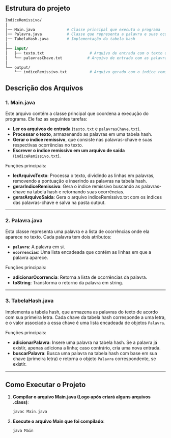 ## Estrutura do projeto

```graphql
IndiceRemissivo/
│
│── Main.java              # Classe principal que executa o programa
│── Palavra.java           # Classe que representa a palavra e suas ocorrências
│── TabelaHash.java        # Implementação da tabela hash
│
├── input/
│   ├── texto.txt                    # Arquivo de entrada com o texto de procura
│   └── palavrasChave.txt           # Arquivo de entrada com as palavras-chave para fazer a pesquisa
│
└── output/
    └── indiceRemissivo.txt          # Arquivo gerado com o índice remissivo de todas as palavras
```

## Descrição dos Arquivos

### 1. **Main.java**
Este arquivo contém a classe principal que coordena a execução do programa. Ele faz as seguintes tarefas:
- **Ler os arquivos de entrada** (`texto.txt` e `palavrasChave.txt`).
- **Processar o texto**, armazenando as palavras em uma tabela hash.
- **Gerar o índice remissivo**, que consiste nas palavras-chave e suas respectivas ocorrências no texto.
- **Escrever o índice remissivo em um arquivo de saída** (`indiceRemissivo.txt`).

Funções principais:
- **lerArquivoTexto**: Processa o texto, dividindo as linhas em palavras, removendo a pontuação e inserindo as palavras na tabela hash.
- **gerarIndiceRemissivo**: Gera o índice remissivo buscando as palavras-chave na tabela hash e retornando suas ocorrências.
- **gerarArquivoSaida**: Gera o arquivo indiceRemissivo.txt com os indices das palavras-chave e salva na pasta output.

---

### 2. **Palavra.java**
Esta classe representa uma palavra e a lista de ocorrências onde ela aparece no texto. Cada palavra tem dois atributos:
- **`palavra`**: A palavra em si.
- **`ocorrencias`**: Uma lista encadeada que contém as linhas em que a palavra aparece.

Funções principais:
- **adicionarOcorrencia**: Retorna a lista de ocorrências da palavra.
- **toString**: Transforma o retorno da palavra em string.

---

### 3. **TabelaHash.java**
Implementa a tabela hash, que armazena as palavras do texto de acordo com sua primeira letra. Cada chave da tabela hash corresponde a uma letra, e o valor associado a essa chave é uma lista encadeada de objetos `Palavra`.

Funções principais:
- **adicionarPalavra**: Insere uma palavra na tabela hash. Se a palavra já existir, apenas adiciona a linha; caso contrário, cria uma nova entrada.
- **buscarPalavra**: Busca uma palavra na tabela hash com base em sua chave (primeira letra) e retorna o objeto `Palavra` correspondente, se existir.

---

## Como Executar o Projeto

1. **Compilar o arquivo Main.java (Logo após criará alguns arquivos .class)**:
   ```bash
   javac Main.java

2. **Execute o arquivo Main que foi compilado**:
   ```bash
   java Main

